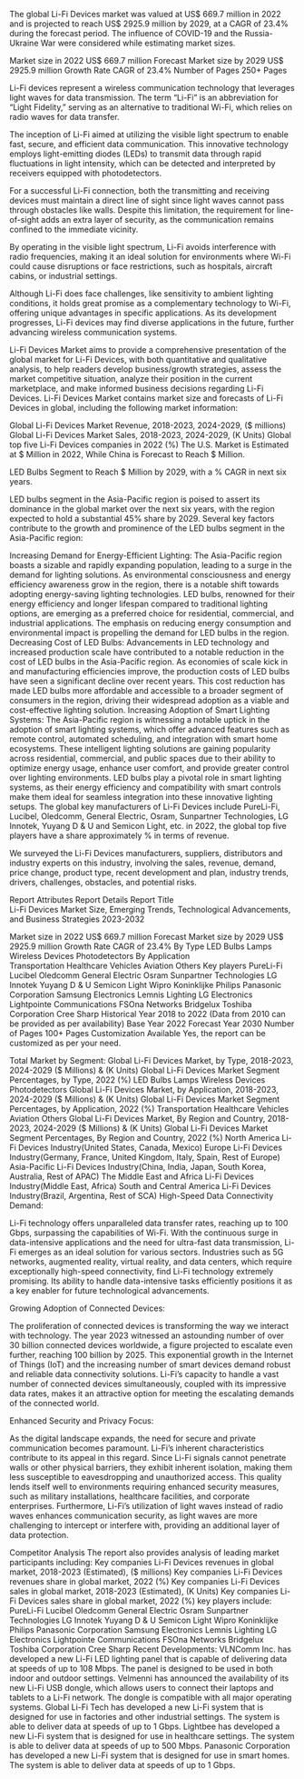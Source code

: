 The global Li-Fi Devices market was valued at US$ 669.7 million in 2022 and is projected to reach US$ 2925.9 million by 2029, at a CAGR of 23.4% during the forecast period. The influence of COVID-19 and the Russia-Ukraine War were considered while estimating market sizes.

Market size in 2022	US$ 669.7 million	Forecast Market size by 2029	US$ 2925.9 million
Growth Rate	CAGR of 23.4%	Number of Pages	250+ Pages
 

Li-Fi devices represent a wireless communication technology that leverages light waves for data transmission. The term “Li-Fi” is an abbreviation for “Light Fidelity,” serving as an alternative to traditional Wi-Fi, which relies on radio waves for data transfer.

The inception of Li-Fi aimed at utilizing the visible light spectrum to enable fast, secure, and efficient data communication. This innovative technology employs light-emitting diodes (LEDs) to transmit data through rapid fluctuations in light intensity, which can be detected and interpreted by receivers equipped with photodetectors.

For a successful Li-Fi connection, both the transmitting and receiving devices must maintain a direct line of sight since light waves cannot pass through obstacles like walls. Despite this limitation, the requirement for line-of-sight adds an extra layer of security, as the communication remains confined to the immediate vicinity.

By operating in the visible light spectrum, Li-Fi avoids interference with radio frequencies, making it an ideal solution for environments where Wi-Fi could cause disruptions or face restrictions, such as hospitals, aircraft cabins, or industrial settings.

Although Li-Fi does face challenges, like sensitivity to ambient lighting conditions, it holds great promise as a complementary technology to Wi-Fi, offering unique advantages in specific applications. As its development progresses, Li-Fi devices may find diverse applications in the future, further advancing wireless communication systems.



Li-Fi Devices Market aims to provide a comprehensive presentation of the global market for Li-Fi Devices, with both quantitative and qualitative analysis, to help readers develop business/growth strategies, assess the market competitive situation, analyze their position in the current marketplace, and make informed business decisions regarding Li-Fi Devices. Li-Fi Devices Market contains market size and forecasts of Li-Fi Devices in global, including the following market information:

Global Li-Fi Devices Market Revenue, 2018-2023, 2024-2029, ($ millions)
Global Li-Fi Devices Market Sales, 2018-2023, 2024-2029, (K Units)
Global top five Li-Fi Devices companies in 2022 (%)
The U.S. Market is Estimated at $ Million in 2022, While China is Forecast to Reach $ Million.

LED Bulbs Segment to Reach $ Million by 2029, with a % CAGR in next six years.

LED bulbs segment in the Asia-Pacific region is poised to assert its dominance in the global market over the next six years, with the region expected to hold a substantial 45% share by 2029. Several key factors contribute to the growth and prominence of the LED bulbs segment in the Asia-Pacific region:

Increasing Demand for Energy-Efficient Lighting: The Asia-Pacific region boasts a sizable and rapidly expanding population, leading to a surge in the demand for lighting solutions. As environmental consciousness and energy efficiency awareness grow in the region, there is a notable shift towards adopting energy-saving lighting technologies. LED bulbs, renowned for their energy efficiency and longer lifespan compared to traditional lighting options, are emerging as a preferred choice for residential, commercial, and industrial applications. The emphasis on reducing energy consumption and environmental impact is propelling the demand for LED bulbs in the region.
Decreasing Cost of LED Bulbs: Advancements in LED technology and increased production scale have contributed to a notable reduction in the cost of LED bulbs in the Asia-Pacific region. As economies of scale kick in and manufacturing efficiencies improve, the production costs of LED bulbs have seen a significant decline over recent years. This cost reduction has made LED bulbs more affordable and accessible to a broader segment of consumers in the region, driving their widespread adoption as a viable and cost-effective lighting solution.
Increasing Adoption of Smart Lighting Systems: The Asia-Pacific region is witnessing a notable uptick in the adoption of smart lighting systems, which offer advanced features such as remote control, automated scheduling, and integration with smart home ecosystems. These intelligent lighting solutions are gaining popularity across residential, commercial, and public spaces due to their ability to optimize energy usage, enhance user comfort, and provide greater control over lighting environments. LED bulbs play a pivotal role in smart lighting systems, as their energy efficiency and compatibility with smart controls make them ideal for seamless integration into these innovative lighting setups.
The global key manufacturers of Li-Fi Devices include PureLi-Fi, Lucibel, Oledcomm, General Electric, Osram, Sunpartner Technologies, LG Innotek, Yuyang D & U and Semicon Light, etc. in 2022, the global top five players have a share approximately % in terms of revenue.

We surveyed the Li-Fi Devices manufacturers, suppliers, distributors and industry experts on this industry, involving the sales, revenue, demand, price change, product type, recent development and plan, industry trends, drivers, challenges, obstacles, and potential risks.

Report Attributes	Report Details
Report Title	
Li-Fi Devices Market Size, Emerging Trends, Technological Advancements, and Business Strategies 2023-2032

Market size in 2022	US$ 669.7 million
Forecast Market size by 2029	US$ 2925.9 million
Growth Rate	CAGR of 23.4%
By Type	
LED Bulbs
Lamps
Wireless Devices
Photodetectors
By Application	
Transportation
Healthcare
Vehicles
Aviation
Others
Key players	
PureLi-Fi
Lucibel
Oledcomm
General Electric
Osram
Sunpartner Technologies
LG Innotek
Yuyang D & U
Semicon Light
Wipro
Koninklijke Philips
Panasonic Corporation
Samsung Electronics
Lemnis Lighting
LG Electronics
Lightpointe Communications
FSOna Networks
Bridgelux
Toshiba Corporation
Cree
Sharp
Historical Year	2018 to 2022 (Data from 2010 can be provided as per availability)
Base Year	2022
Forecast Year	2030
Number of Pages	100+ Pages
Customization Available	Yes, the report can be customized as per your need.
 

Total Market by Segment:
Global Li-Fi Devices Market, by Type, 2018-2023, 2024-2029 ($ Millions) & (K Units)
Global Li-Fi Devices Market Segment Percentages, by Type, 2022 (%)
LED Bulbs
Lamps
Wireless Devices
Photodetectors
Global Li-Fi Devices Market, by Application, 2018-2023, 2024-2029 ($ Millions) & (K Units)
Global Li-Fi Devices Market Segment Percentages, by Application, 2022 (%)
Transportation
Healthcare
Vehicles
Aviation
Others
Global Li-Fi Devices Market, By Region and Country, 2018-2023, 2024-2029 ($ Millions) & (K Units)
Global Li-Fi Devices Market Segment Percentages, By Region and Country, 2022 (%)
North America Li-Fi Devices Industry(United States, Canada, Mexico)
Europe Li-Fi Devices Industry(Germany, France, United Kingdom, Italy, Spain, Rest of Europe)
Asia-Pacific Li-Fi Devices Industry(China, India, Japan, South Korea, Australia, Rest of APAC)
The Middle East and Africa Li-Fi Devices Industry(Middle East, Africa)
South and Central America Li-Fi Devices Industry(Brazil, Argentina, Rest of SCA)
High-Speed Data Connectivity Demand:

Li-Fi technology offers unparalleled data transfer rates, reaching up to 100 Gbps, surpassing the capabilities of Wi-Fi. With the continuous surge in data-intensive applications and the need for ultra-fast data transmission, Li-Fi emerges as an ideal solution for various sectors. Industries such as 5G networks, augmented reality, virtual reality, and data centers, which require exceptionally high-speed connectivity, find Li-Fi technology extremely promising. Its ability to handle data-intensive tasks efficiently positions it as a key enabler for future technological advancements.

Growing Adoption of Connected Devices:

The proliferation of connected devices is transforming the way we interact with technology. The year 2023 witnessed an astounding number of over 30 billion connected devices worldwide, a figure projected to escalate even further, reaching 100 billion by 2025. This exponential growth in the Internet of Things (IoT) and the increasing number of smart devices demand robust and reliable data connectivity solutions. Li-Fi’s capacity to handle a vast number of connected devices simultaneously, coupled with its impressive data rates, makes it an attractive option for meeting the escalating demands of the connected world.

Enhanced Security and Privacy Focus:

As the digital landscape expands, the need for secure and private communication becomes paramount. Li-Fi’s inherent characteristics contribute to its appeal in this regard. Since Li-Fi signals cannot penetrate walls or other physical barriers, they exhibit inherent isolation, making them less susceptible to eavesdropping and unauthorized access. This quality lends itself well to environments requiring enhanced security measures, such as military installations, healthcare facilities, and corporate enterprises. Furthermore, Li-Fi’s utilization of light waves instead of radio waves enhances communication security, as light waves are more challenging to intercept or interfere with, providing an additional layer of data protection.

Competitor Analysis
The report also provides analysis of leading market participants including:
Key companies Li-Fi Devices revenues in global market, 2018-2023 (Estimated), ($ millions)
Key companies Li-Fi Devices revenues share in global market, 2022 (%)
Key companies Li-Fi Devices sales in global market, 2018-2023 (Estimated), (K Units)
Key companies Li-Fi Devices sales share in global market, 2022 (%)
key players include:
PureLi-Fi
Lucibel
Oledcomm
General Electric
Osram
Sunpartner Technologies
LG Innotek
Yuyang D & U
Semicon Light
Wipro
Koninklijke Philips
Panasonic Corporation
Samsung Electronics
Lemnis Lighting
LG Electronics
Lightpointe Communications
FSOna Networks
Bridgelux
Toshiba Corporation
Cree
Sharp
Recent Developments:
VLNComm Inc. has developed a new Li-Fi LED lighting panel that is capable of delivering data at speeds of up to 108 Mbps. The panel is designed to be used in both indoor and outdoor settings.
Velmenni has announced the availability of its new Li-Fi USB dongle, which allows users to connect their laptops and tablets to a Li-Fi network. The dongle is compatible with all major operating systems.
Global Li-Fi Tech has developed a new Li-Fi system that is designed for use in factories and other industrial settings. The system is able to deliver data at speeds of up to 1 Gbps.
Lightbee has developed a new Li-Fi system that is designed for use in healthcare settings. The system is able to deliver data at speeds of up to 500 Mbps.
Panasonic Corporation has developed a new Li-Fi system that is designed for use in smart homes. The system is able to deliver data at speeds of up to 1 Gbps.
